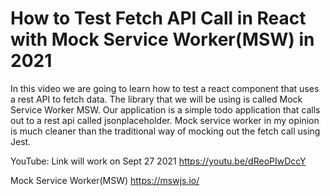 # How to Test Fetch API Call in React with Mock Service Worker(MSW) in 2021

In this video we are going to learn how to test a react component that uses a rest API to fetch data. The library that we will be using is called Mock Service Worker MSW. Our application is a simple todo application that calls out to a rest api called jsonplaceholder. Mock service worker in my opinion is much cleaner than the traditional way of mocking out the fetch call using Jest.

YouTube: 
Link will work on Sept 27 2021 https://youtu.be/dReoPIwDccY

Mock Service Worker(MSW)
https://mswjs.io/
